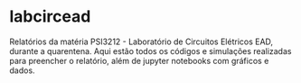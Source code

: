 # labcircead
Relatórios da matéria PSI3212 - Laboratório de Circuitos Elétricos EAD, durante a quarentena.
Aqui estão todos os códigos e simulações realizadas para preencher o relatório, além de jupyter notebooks com gráficos e dados.
